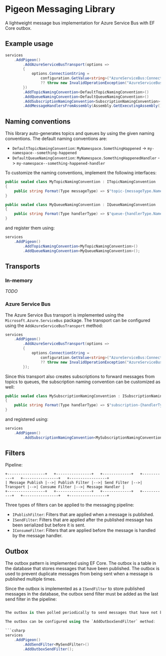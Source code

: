 # Pigeon Messaging Library

A lightweight message bus implementation for Azure Service Bus with EF Core outbox.

## Example usage

```csharp
services
    .AddPigeon()
        .AddAzureServiceBusTransport(options =>
        {
            options.ConnectionString =
                configuration.GetValue<string>("AzureServiceBus:ConnectionString")
                ?? throw new InvalidOperationException("AzureServiceBus:ConnectionString is required");
        })
        .AddTopicNamingConvention<DefaultTopicNamingConvention>()
        .AddQueueNamingConvention<DefaultQueueNamingConvention>()
        .AddSubscriptionNamingConvention<SubscriptionNamingConvention>()
        .AddMessageHandlersFromAssembly(Assembly.GetExecutingAssembly());
```

## Naming conventions

This library auto-generates topics and queues by using the given naming conventions. The default naming conventions are:

- `DefaultTopicNamingConvention`: `MyNamespace.SomethingHappened` -> `my-namespace--something-happened`
- `DefaultQueueNamingConvention`: `MyNamespace.SomethingHappenedHandler` -> `my-namespace--something-happened-handler`

To customize the naming conventions, implement the following interfaces:

```csharp
public sealed class MyTopicNamingConvention : ITopicNamingConvention
{
    public string Format(Type messageType) => $"topic-{messageType.Name}";
}
```

```csharp
public sealed class MyQueueNamingConvention : IQueueNamingConvention
{
    public string Format(Type handlerType) => $"queue-{handlerType.Name}";
}
```

and register them using:

```csharp
services
    .AddPigeon()
        .AddTopicNamingConvention<MyTopicNamingConvention>()
        .AddQueueNamingConvention<MyQueueNamingConvention>();
```

## Transports

### In-memory

_TODO_

### Azure Service Bus

The Azure Service Bus transport is implemented using the `Microsoft.Azure.ServiceBus` package. The transport can be configured using the `AddAzureServiceBusTransport` method:

```csharp
services
    .AddPigeon()
        .AddAzureServiceBusTransport(options =>
        {
            options.ConnectionString =
                configuration.GetValue<string>("AzureServiceBus:ConnectionString")
                ?? throw new InvalidOperationException("AzureServiceBus:ConnectionString is required");
        });
```

Since this transport also creates subscriptions to forward messages from topics to queues, the subscription naming convention can be customized as well:

```csharp
public sealed class MySubscriptionNamingConvention : ISubscriptionNamingConvention
{
    public string Format(Type handlerType) => $"subscription-{handlerType.Name}";
}
```

and registered using:

```csharp
services
    .AddPigeon()
        .AddSubscriptionNamingConvention<MySubscriptionNamingConvention>();
```

## Filters

Pipeline:

```plaintext
+-----------------+   +----------------+   +-------------+   +-----------+   +----------------+   +-----------------+
| Message Publish |-->| Publish Filter |-->| Send Filter |-->| Transport |-->| Consume Filter |-->| Message Handler |
+-----------------+   +----------------+   +-------------+   +-----------+   +----------------+   +-----------------+
```

Three types of filters can be applied to the messaging pipeline:

- `IPublishFilter`: Filters that are applied when a message is published.
- `ISendFilter`: Filters that are applied after the published message has been serialized but before it is sent.
- `IConsumeFilter`: Filters that are applied before the message is handled by the message handler.

## Outbox

The outbox pattern is implemented using EF Core. The outbox is a table in the database that stores messages that have been published. The outbox is used to prevent duplicate messages from being sent when a message is published multiple times.

Since the outbox is implemented as a `ISendFilter` to store published messages in the database, the outbox send filter must be added as the last send filter in the pipeline:

```csharp

The outbox is then polled periodically to send messages that have not been sent yet.

The outbox can be configured using the `AddOutboxSendFilter` method:

```csharp
services
    .AddPigeon()
        .AddSendFilter<MySendFilter>()
        .AddOutboxSendFilter();
```
